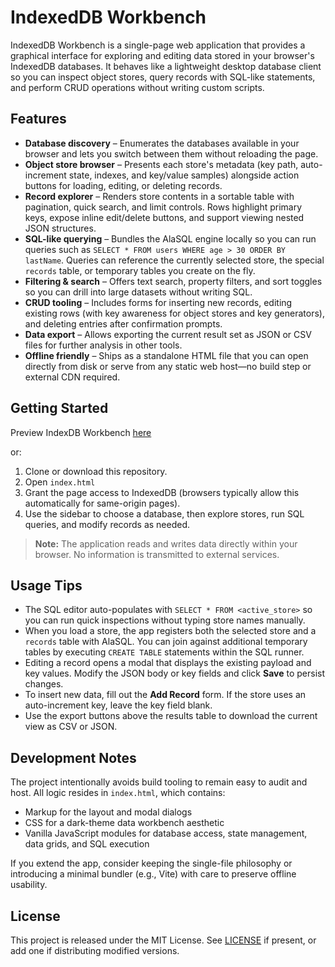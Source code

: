# IndexedDB Workbench

IndexedDB Workbench is a single-page web application that provides a graphical interface for exploring and editing data stored in your browser's IndexedDB databases. It behaves like a lightweight desktop database client so you can inspect object stores, query records with SQL-like statements, and perform CRUD operations without writing custom scripts.

## Features

- **Database discovery** – Enumerates the databases available in your browser and lets you switch between them without reloading the page.
- **Object store browser** – Presents each store's metadata (key path, auto-increment state, indexes, and key/value samples) alongside action buttons for loading, editing, or deleting records.
- **Record explorer** – Renders store contents in a sortable table with pagination, quick search, and limit controls. Rows highlight primary keys, expose inline edit/delete buttons, and support viewing nested JSON structures.
- **SQL-like querying** – Bundles the AlaSQL engine locally so you can run queries such as `SELECT * FROM users WHERE age > 30 ORDER BY lastName`. Queries can reference the currently selected store, the special `records` table, or temporary tables you create on the fly.
- **Filtering & search** – Offers text search, property filters, and sort toggles so you can drill into large datasets without writing SQL.
- **CRUD tooling** – Includes forms for inserting new records, editing existing rows (with key awareness for object stores and key generators), and deleting entries after confirmation prompts.
- **Data export** – Allows exporting the current result set as JSON or CSV files for further analysis in other tools.
- **Offline friendly** – Ships as a standalone HTML file that you can open directly from disk or serve from any static web host—no build step or external CDN required.

## Getting Started

Preview IndexDB Workbench [here ](https://htmlpreview.github.io/?https://github.com/andyflury/IndexedDB-Workbench/blob/main/index.html)

or: 
1. Clone or download this repository.
2. Open `index.html`  
3. Grant the page access to IndexedDB (browsers typically allow this automatically for same-origin pages).
4. Use the sidebar to choose a database, then explore stores, run SQL queries, and modify records as needed.

> **Note:** The application reads and writes data directly within your browser. No information is transmitted to external services.

## Usage Tips

- The SQL editor auto-populates with `SELECT * FROM <active_store>` so you can run quick inspections without typing store names manually.
- When you load a store, the app registers both the selected store and a `records` table with AlaSQL. You can join against additional temporary tables by executing `CREATE TABLE` statements within the SQL runner.
- Editing a record opens a modal that displays the existing payload and key values. Modify the JSON body or key fields and click **Save** to persist changes.
- To insert new data, fill out the **Add Record** form. If the store uses an auto-increment key, leave the key field blank.
- Use the export buttons above the results table to download the current view as CSV or JSON.

## Development Notes

The project intentionally avoids build tooling to remain easy to audit and host. All logic resides in `index.html`, which contains:

- Markup for the layout and modal dialogs
- CSS for a dark-theme data workbench aesthetic
- Vanilla JavaScript modules for database access, state management, data grids, and SQL execution

If you extend the app, consider keeping the single-file philosophy or introducing a minimal bundler (e.g., Vite) with care to preserve offline usability.

## License

This project is released under the MIT License. See [LICENSE](LICENSE) if present, or add one if distributing modified versions.
